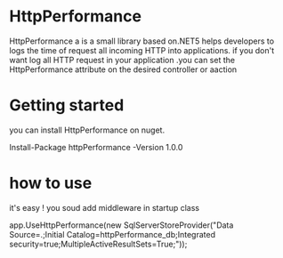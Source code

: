 # HttpPerformance
HttpPerformance a  is a small library based on.NET5 helps developers to logs the time of request all incoming HTTP into applications. if you don't  want log all HTTP request in your application .you can set the HttpPerformance attribute on the desired controller or aaction

# Getting started
you can install  HttpPerformance on nuget.

Install-Package httpPerformance -Version 1.0.0

# how to use
it's easy ! you soud add middleware in startup class

  app.UseHttpPerformance(new SqlServerStoreProvider("Data Source=.;Initial Catalog=httpPerformance_db;Integrated security=true;MultipleActiveResultSets=True;"));
